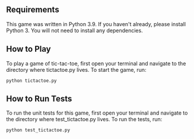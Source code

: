 ## Requirements
This game was written in Python 3.9. If you haven't already, please install Python 3.
You will not need to install any dependencies.

## How to Play
To play a game of tic-tac-toe, first open your terminal and navigate to the directory where 
tictactoe.py lives. To start the game, run:
```
python tictactoe.py
```

## How to Run Tests
To run the unit tests for this game, first open your terminal and navigate to the directory
where test_tictactoe.py lives. To run the tests, run:
```
python test_tictactoe.py
```
